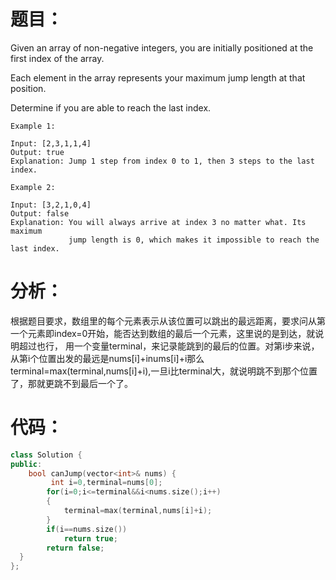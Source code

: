 题目：
==
Given an array of non-negative integers, you are initially positioned at the first index of the array.

Each element in the array represents your maximum jump length at that position.

Determine if you are able to reach the last index.

```
Example 1:

Input: [2,3,1,1,4]
Output: true
Explanation: Jump 1 step from index 0 to 1, then 3 steps to the last index.
```
```
Example 2:

Input: [3,2,1,0,4]
Output: false
Explanation: You will always arrive at index 3 no matter what. Its maximum
             jump length is 0, which makes it impossible to reach the last index.
```
分析：
==
根据题目要求，数组里的每个元素表示从该位置可以跳出的最远距离，要求问从第一个元素即index=0开始，能否达到数组的最后一个元素，这里说的是到达，就说明超过也行，
用一个变量terminal，来记录能跳到的最后的位置。对第i步来说，从第i个位置出发的最远是nums[i]+inums[i]+i那么terminal=max(terminal,nums[i]+i),一旦i比terminal大，就说明跳不到那个位置了，那就更跳不到最后一个了。

代码：
==
```C++
class Solution {
public:
    bool canJump(vector<int>& nums) {
         int i=0,terminal=nums[0];
        for(i=0;i<=terminal&&i<nums.size();i++)
        {
            terminal=max(terminal,nums[i]+i);
        }
        if(i==nums.size())
            return true;
        return false;
  }
};
```
